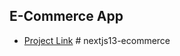 ## E-Commerce App

- [Project Link](https://bit.ly/fs-ecommerce)
#   n e x t j s 1 3 - e c o m m e r c e  
 
